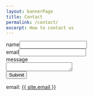 ```yaml
---
layout: bannerPage
title: Contact
permalink: /contact/
excerpt: How to contact us
---
```


<!--   <?php
$action=$_REQUEST['action'];
if ($action=="")    /* display the contact form */
    {
    ?>
    <form  action="" method="POST" enctype="multipart/form-data">
    <input type="hidden" name="action" value="submit">
    Your name:<br>
    <input name="name" type="text" value="" size="30"/><br>
    Your email:<br>
    <input name="email" type="text" value="" size="30"/><br>
    Your message:<br>
    <textarea name="message" rows="7" cols="30"></textarea><br>
    <input type="submit" value="Send email"/>
    </form>
    <?php
    } 
else                /* send the submitted data */
    {
    $name=$_REQUEST['name'];
    $email=$_REQUEST['email'];
    $message=$_REQUEST['message'];
    if (($name=="")||($email=="")||($message==""))
        {
    echo "All fields are required, please fill <a href=\"\">the form</a> again.";
      }
    else{   
      $from="From: $name<$email>\r\nReturn-path: $email";
        $subject="Message sent using your contact form";
    // mail("youremail@yoursite.com", $subject, $message, $from);
    echo "Email sent!";
      }
    }  
?>
 -->
<form class="contact-form">
	name<input type="text" id="contact-name" class="quantumWizTextinputPaperinputInput exportInput" jsname="YPqjbf" autocomplete="off" tabindex="0" aria-label="name" aria-describedby="i.desc.2111292586 i.err.2111292586" name="entry.1547290070" value="" dir="auto" data-initial-dir="auto" data-initial-value="">
	<br>
	email<input type="text" id="contact-email" class="quantumWizTextinputPaperinputInput exportInput" jsname="YPqjbf" autocomplete="off" tabindex="0" aria-label="email" aria-describedby="i.desc.932966571 i.err.932966571" name="entry.1703965265" value="" dir="auto" data-initial-dir="auto" data-initial-value="">
	<br>
	message
	<br>
	<textarea id="contact-message" class="quantumWizTextinputPapertextareaInput exportTextarea" jsname="YPqjbf" data-rows="1" tabindex="0" aria-label="message" jscontroller="gZjhIf" jsaction="input:Lg5SV;ti6hGc:XMgOHc;rcuQ6b:WYd;" name="entry.1090985214" dir="auto" data-initial-dir="auto" data-initial-value="" style="height: 24px;"></textarea>
	<br>
	<button type="submit" class="btn btn-default" id="contact-form-submit">Submit</button>
</form>

email: <a href="mailto:{{ site.email }}">{{ site.email }}</a>

<script type="text/javascript">
$('#contact-form-submit').click(function(e) {
    e.preventDefault();
    // var contactName = $('#contact-name').val();
    // var contactEmail = $('#contact-email').val();
    // var contactMessage = $('#contact-message').val();
    // // data validation code here
    // // var url = "https://docs.google.com/forms/d/e/1FAIpQLSdwStwgbkfXKk_Rzc_MXvY4j8wjzbUu0uXBJN9DMzzyv9SN5g/formResponse/";
    // var url = "https://docs.google.com/forms/d/e/1FAIpQLSdwStwgbkfXKk_Rzc_MXvY4j8wjzbUu0uXBJN9DMzzyv9SN5g/formResponse/";
    // var data = {
    //     'entry.1547290070': contactName,
    //     'entry.1703965265': contactEmail,
    //     'entry.1090985214': contactMessage,
    // };
    // $.ajax({
    //         type: "POST",
    //         url: url,
    //         dataType: "json",
    //         data: data,
    //         statusCode: {
    //                 0: function() {
    //                 		alert("ERROR!!");
				// 			// window.location.href = "/contact-confirm";
    //                 },
    //                 200: function() {
				// 			window.location.href = "/contact-confirm";
    //                 }
    //         }
    // });

	  // Add the iframe with a unique name
	  var iframe = document.createElement("iframe");
	  var uniqueString = "_submit_form";
	  document.body.appendChild(iframe);
	  iframe.style.display = "none";
	  iframe.contentWindow.name = uniqueString;

	  // construct a form with hidden inputs, targeting the iframe
	  var form = document.createElement("form");
	  form.target = uniqueString;
	  form.action = "https://docs.google.com/forms/d/e/1FAIpQLSdwStwgbkfXKk_Rzc_MXvY4j8wjzbUu0uXBJN9DMzzyv9SN5g/formResponse";
	  form.method = "POST";

	  // repeat for each parameter
	  var input = document.createElement("input");
	  input.type = "hidden";
	  input.name = "entry.1547290070";
	  input.value = $("#contact-name").val();
	  // repeat for each parameter
	  var input2 = document.createElement("input");
	  input2.type = "hidden";
	  input2.name = "entry.1703965265";
	  input2.value = $("#contact-email").val();
	  // repeat for each parameter
	  var textarea = document.createElement("textarea");
	  textarea.type = "hidden";
	  textarea.name = "entry.1090985214";
	  textarea.value = $("#contact-message").val();
	  form.appendChild(input);
	  form.appendChild(input2);
	  form.appendChild(textarea);

	  document.body.appendChild(form);
	  form.submit();
	  // window.location.href = "/contact-confirm";
});
</script>
